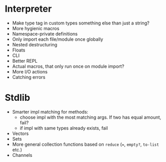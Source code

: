 # Interpreter 
- Make type tag in custom types something else than just a string?
- More hygienic macros
- Namespace-private definitions
- Only import each file/module once globally
- Nested destructuring
- Floats
- CLI
- Better REPL
- Actual macros, that only run once on module import?
- More I/O actions
- Catching errors

# Stdlib
- Smarter impl matching for methods:
    - choose impl with the most matching args. If two has equal amount, fail?
    - if impl with same types already exists, fail
- Vectors
- Sets
- More general collection functions based on `reduce` (`=`, `empty?`, `to-list` etc.)
- Channels